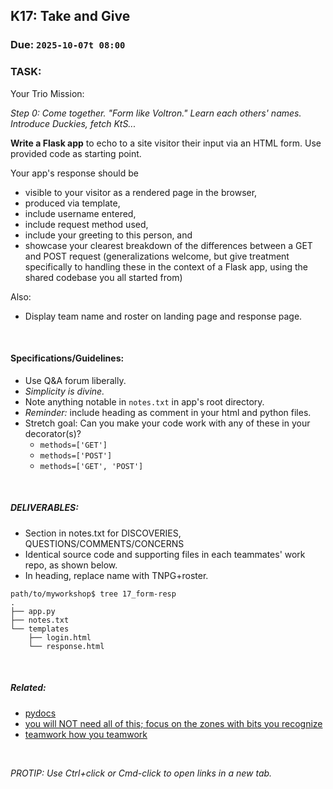 ## K17: Take and Give
### Due: `2025-10-07t 08:00`


### TASK:
Your Trio Mission: 

_Step 0: Come together. "Form like Voltron." Learn each others' names. Introduce Duckies, fetch KtS..._

__Write a Flask app__ to echo to a site visitor their input via an HTML form. Use provided code as starting point.

Your app's response should be
* visible to your visitor as a rendered page in the browser,
* produced via template,
* include username entered,
* include request method used,
* include your greeting to this person, and
* showcase your clearest breakdown of the differences between a GET and POST request (generalizations welcome, but give treatment specifically to handling these in the context of a Flask app, using the shared codebase you all started from)

Also:
  - Display team name and roster on landing page and response page.

<br>

#### Specifications/Guidelines:
* Use Q&A forum liberally.
* *Simplicity is divine.*
* Note anything notable in `notes.txt` in app's root directory.
*  _Reminder:_ include heading as comment in your html and python files.
* Stretch goal: Can you make your code work with any of these in your decorator(s)?
  - `methods=['GET']`
  - `methods=['POST']`
  - `methods=['GET', 'POST']`
  
<br>

##### DELIVERABLES:
* Section in notes.txt for DISCOVERIES, QUESTIONS/COMMENTS/CONCERNS
* Identical source code and supporting files in each teammates' work repo, as shown below.
* In heading, replace name with TNPG+roster.

```
path/to/myworkshop$ tree 17_form-resp
.
├── app.py
├── notes.txt
└── templates
    ├── login.html
    └── response.html
```

<br>

##### Related:
* [pydocs](https://docs.python.org/3.13/)  
* [you will NOT need all of this; focus on the zones with bits you recognize](https://www.digitalocean.com/community/tutorials/processing-incoming-request-data-in-flask)
* [teamwork how you teamwork](https://www.youtube.com/watch?v=2M3cyCFWChg)

<br>

*PROTIP: Use Ctrl+click or Cmd-click to open links in a new tab.*
